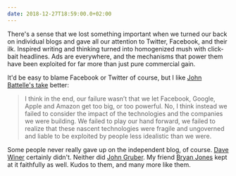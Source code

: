 ```yaml
---
date: 2018-12-27T18:59:00.0+02:00
---
```


There's a sense that we lost something important when we turned our back on individual blogs and gave all our attention to Twitter, Facebook, and their ilk. Inspired writing and thinking turned into homogenized mush with click-bait headlines. Ads are everywhere, and the mechanisms that power them have been exploited for far more than just pure commercial gain.

It'd be easy to blame Facebook or Twitter of course, but I like [John Battelle's take](https://battellemedia.com/archives/2018/12/its-not-facebooks-fault-our-shadow-internet-constitution) better:

> I think in the end, our failure wasn’t that we let Facebook, Google, Apple and Amazon get too big, or too powerful. No, I think instead we failed to consider the impact of the technologies and the companies we were building. We failed to play our hand forward, we failed to realize that these nascent technologies were fragile and ungoverned and liable to be exploited by people less idealistic than we were.

Some people never really gave up on the independent blog, of course. [Dave Winer](http://scripting.com/) certainly didn't. Neither did [John Gruber](https://daringfireball.net/). My friend [Bryan Jones](https://prometheus.med.utah.edu/~bwjones/) kept at it faithfully as well. Kudos to them, and many more like them.
